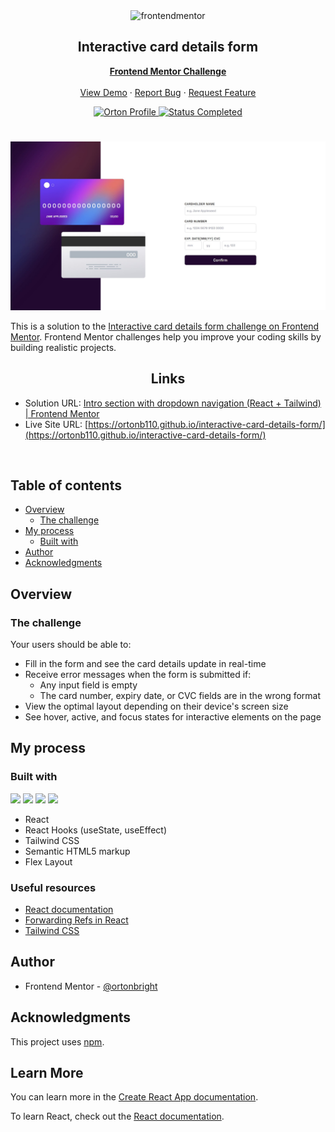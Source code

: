 <div id="top"></div>

<div align="center">

  <img src="https://res.cloudinary.com/dz209s6jk/image/upload/v1659630257/Challenges/lpjh2nrqlvjzitl4hlhx.jpg" alt="frontendmentor" width="80">

  <h2 align="center">Interactive card details form</h2>
  <p align="center">
    <a href="https://www.frontendmentor.io/challenges/interactive-card-details-form-XpS8cKZDWw"><strong>Frontend Mentor Challenge</strong></a>
    <br />
    <br />
    <a href=" https://ortonb110.github.io/interactive-card-details-form/">View Demo</a>
    ·
    <a href="https://github.com/ortonb110/interactive-card-details-form/issues" target="_blank">Report Bug</a>
    ·
    <a href="https://github.com/ortonb110/interactive-card-details-form/issues" target="_blank">Request Feature</a>
  </p>
</div>

<!-- Bagdes -->
<div align="center">
  <!-- Profile -->
  <a href="https://www.frontendmentor.io/profile/ortonb110">
    <img src="https://img.shields.io/badge/Profile-Bright%20Orton-brightgreen" alt="Orton Profile">
  </a>
  <!-- Status -->
    <a href="#">
    <img src="https://img.shields.io/badge/Status-Completed-brightgreen?style=for-the-badge" alt="Status Completed">
  </a>

</div>

#

<div align="center">

![](./src/assets/Screenshot.jpg)

</div>

This is a solution to the [Interactive card details form challenge on Frontend Mentor](https://www.frontendmentor.io/challenges/interactive-card-details-form-XpS8cKZDWw). Frontend Mentor challenges help you improve your coding skills by building realistic projects.

<h2 align="center">Links</h2>

- Solution URL: [Intro section with dropdown navigation (React + Tailwind) | Frontend Mentor](https://www.frontendmentor.io/solutions/intro-section-with-dropdown-navigation-tmQXOQU78e)
- Live Site URL: [https://ortonb110.github.io/interactive-card-details-form/](https://ortonb110.github.io/interactive-card-details-form/)

<br>

## Table of contents

- [Overview](#overview)
  - [The challenge](#the-challenge)
- [My process](#my-process)
  - [Built with](#built-with)
- [Author](#author)
- [Acknowledgments](#acknowledgments)

## Overview

### The challenge

Your users should be able to:

- Fill in the form and see the card details update in real-time
- Receive error messages when the form is submitted if:
  - Any input field is empty
  - The card number, expiry date, or CVC fields are in the wrong format
- View the optimal layout depending on their device's screen size
- See hover, active, and focus states for interactive elements on the page

## My process

### Built with

<!-- Bagdes -->

![](https://img.shields.io/badge/React-20232A?style=for-the-badge&logo=react&logoColor=61DAFB)
![](https://img.shields.io/badge/HTML5-E34F26?style=for-the-badge&logo=html5&logoColor=white)
![](https://img.shields.io/badge/CSS3-1572B6?style=for-the-badge&logo=css3&logoColor=white)
[](https://img.shields.io/badge/Tailwind%20CSS-38B2AC?style=for-the-badge&logo=tailwind-css&logoColor=white)
![](https://img.shields.io/badge/Git-F05032?style=for-the-badge&logo=git&logoColor=white)

- React
- React Hooks (useState, useEffect)
- Tailwind CSS
- Semantic HTML5 markup
- Flex Layout

### Useful resources

- [React documentation](https://reactjs.org/)
- [Forwarding Refs in React](https://reactjs.org/docs/forwarding-refs.html)
- [Tailwind CSS](https://tailwindcss.com/)

## Author

- Frontend Mentor - [@ortonbright](https://www.frontendmentor.io/profile/ortonb110)

## Acknowledgments

This project uses [npm](https://www.npmjs.com/).

## Learn More

You can learn more in the [Create React App documentation](https://facebook.github.io/create-react-app/docs/getting-started).

To learn React, check out the [React documentation](https://reactjs.org/).
